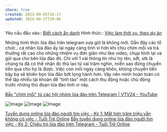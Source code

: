 ```yaml
---
share: true
created: 2023-09-05T16:17
updated: 2024-08-27T20:08
---
```

Yêu cầu đầu vào:: [Biết cách ẩn danh](../../1%20Y%C3%AAu%20c%E1%BA%A7u%20%C4%91%E1%BA%A7u%20v%C3%A0o/Theo%20ki%E1%BA%BFn%20th%E1%BB%A9c,%20k%E1%BB%B9%20n%C4%83ng/Bi%E1%BA%BFt%20c%C3%A1ch%20%E1%BA%A9n%20danh.md)
Hình thức:: [Việc làm thời vụ, theo dự án](../../2%20H%C3%ACnh%20th%E1%BB%A9c/Vi%E1%BB%87c%20l%C3%A0m%20th%E1%BB%9Di%20v%E1%BB%A5,%20theo%20d%E1%BB%B1%20%C3%A1n.md)

Những hình thức lừa đảo trên telegram xưa giờ là không mới. Gần đây các tổ chức , cá nhân lừa đảo ấy lại ngày càng tinh vi hơn khi chịu chim mồi và trả thưởng rất cao cho những nhiệm vụ đơn giản như like video, chụp hình lại và gửi qua cho bên lừa đảo đó. Chỉ với 1 vài thông tin như họ tên, sđt, stk là chúng ta đã có thể nhận đc thù lao từ vài trăm nghìn, miễn sao đừng chuyển tiền qua cho họ là được. Việc con mồi ngày càng khôn, không chuyển tiền bậy bạ sẽ khiến bọn lừa đảo bớt lọng hành hơn. Vậy nên mình hoàn toàn có thể lập nhiều tài khoản để “tỉnh táo” một cách thụ động hoặc chủ động trước những thủ đoạn lừa đảo tinh vi này. 

[Bẫy "chim mồi" từ các hội nhóm lừa đảo trên Telegram | VTV24 - YouTube](https://www.youtube.com/watch?v=WKAoxhBAsfA)

![Image](https://media.discordapp.net/attachments/1227113112273162290/1227113112495194112/Screenshot_20240409_090524_Telegram.jpg?ex=6673b024&is=66725ea4&hm=e71a1db9d0477b361fddf2396a3a9bdfee7d41fa96ec2141321b3a91d8c5b6c8&=&format=webp&width=455&height=437)
![Image](https://media.discordapp.net/attachments/1227113112273162290/1227113112805703680/Screenshot_20240408_165218.jpg?ex=6673b024&is=66725ea4&hm=42718d7b0ae7812ec4cbaf6f06dc1395a6fb41ea238f3cefbf05f8616fafa27a&=&format=webp&width=227&height=216)
![Image](https://media.discordapp.net/attachments/1227113112273162290/1227113113132994571/Screenshot_20240408_165333_Telegram.jpg?ex=6673b024&is=66725ea4&hm=1e685ded6b5c8eb0f6040c0792880abae1b62ba242d8d271c3366430e3114673&=&format=webp&width=227&height=216)

[Tuyển dụng online lừa đảo người tìm việc - Kỳ 1: Mất hơn trăm triệu vẫn không có việc - Tuổi Trẻ Online](https://tuoitre.vn/tuyen-dung-online-lua-dao-nguoi-tim-viec-ky-1-mat-hon-tram-trieu-van-khong-co-viec-20230829101044997.htm)
[Bẫy tuyển dụng online lừa đảo người tìm việc - Kỳ 2: Chiêu trò lừa đảo trên Telegram - Tuổi Trẻ Online](https://tuoitre.vn/bay-tuyen-dung-online-lua-dao-nguoi-tim-viec-ky-2-chieu-tro-lua-dao-tren-telegram-2023083010523942.htm)